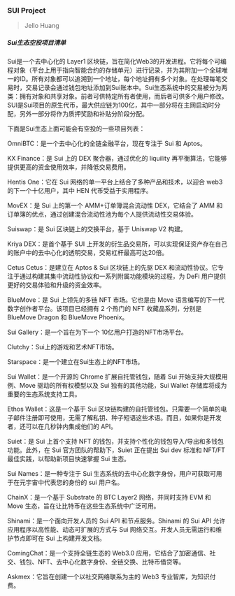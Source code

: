 ### SUI Project

> Jello Huang




##### Sui生态空投项目清单

Sui是一个去中心化的 Layer1 区块链，旨在简化Web3的开发进程。它将每个可编程对象（平台上用于指向智能合约的存储单元）进行记录，并为其附加一个全球唯一的ID。所有对象都可以追溯到一个地址，每个地址拥有多个对象。在处理每笔交易时，交易记录会通过钱包地址添加到Sui账本中。Sui生态系统中的交易被分为两类：拥有对象和共享对象。前者可供特定所有者使用，而后者可供多个用户修改。SUI是Sui项目的原生代币，最大供应链为100亿，其中一部分将在主网启动时分配，另外一部分将作为质押奖励和补贴分阶段分配。

下面是Sui生态上面可能会有空投的一些项目列表：

OmniBTC：是一个去中心化的全链金融平台，现在专注于 Sui 和 Aptos。

KX Finance：是 Sui 上的 DEX 聚合器，通过优化的 liquility 再平衡算法，它能够提供更高的资金使用效率，并降低交易费用。

Hentis One：它在 Sui 网络的单一平台上结合了多种产品和技术，以迎合 web3 的下一个十亿用户，其中 HEN 代币受益于实用程序。

MovEX：是 Sui 上的第一个 AMM+订单簿混合流动性 DEX，它结合了 AMM 和订单簿的优点，通过创建混合流动性池为每个人提供流动性交易体验。

Suiswap：是 Sui 区块链上的交换平台，基于 Uniswap V2 构建。

Kriya DEX：是首个基于 SUI 上开发的衍生品交易所，可以实现保证资产存在自己的账户中的去中心化的透明交易，交易杠杆最高可达20倍。

Cetus Cetus：是建立在 Aptos & Sui 区块链上的先驱 DEX 和流动性协议。它专注于通过构建其集中流动性协议和一系列附属功能模块的过程，为 DeFi 用户提供更好的交易体验和升级的资金效率。

BlueMove：是 Sui 上领先的多链 NFT 市场。它也是由 Move 语言编写的下一代数字创作者平台。该项目已经拥有 2 个热门的 NFT 收藏品系列，分别是BlueMove Dragon 和 BlueMove Phoenix。

Sui Gallery：是一个旨在为下一个 10亿用户打造的NFT市场平台。

Clutchy：Sui上的游戏和艺术NFT市场。

Starspace：是一个建立在Sui生态上的NFT市场。

Sui Wallet：是一个开源的 Chrome 扩展自托管钱包，随着 Sui 开始支持大规模用例、Move 驱动的所有权模型以及 Sui 独有的其他功能，Sui Wallet 存储库将成为重要的生态系统支持工具。

Ethos Wallet：这是一个基于 Sui 区块链构建的自托管钱包。只需要一个简单的电子邮件注册即可使用，无需了解私钥、种子短语这些术语。而且，如果你是开发者，还可以在几秒钟内集成他们的 API。

Suiet：是 Sui 上首个支持 NFT 的钱包，并支持个性化的钱包导入/导出和多钱包功能。此外，在 Sui 官方团队的帮助下，Suiet 正在提出 Sui dev 标准和 NFT/FT 最佳实践，以帮助新项目快速掌握 Sui 生态。

Sui Names：是一种专注于 Sui 生态系统的去中心化数字身份，用户可获取可用于在元宇宙中代表您的身份的 sui 用户名。

ChainX：是一个基于 Substrate 的 BTC Layer2 网络，并同时支持 EVM 和 Move 生态，旨在让比特币在这些生态系统中广泛可用。

Shinami：是一个面向开发人员的 Sui API 和节点服务。Shinami 的 Sui API 允许应用程序以高性能、动态可扩展的方式与 Sui 网络交互。开发人员无需运行和维护节点即可在 Sui 上构建开发文档。

ComingChat：是一个支持全链生态的 Web3.0 应用，它结合了加密通信、社交、钱包、NFT、去中心化数字身份、全链交换、比特币借贷等。

Askmex：它旨在创建一个以社交网络联系为主的 Web3 专业智库，为知识付费。
